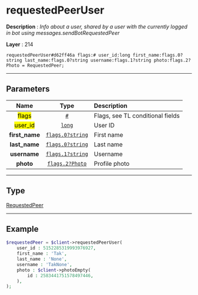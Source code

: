 # requestedPeerUser

**Description** : *Info about a user, shared by a user with the currently logged in bot using messages\.sendBotRequestedPeer*

**Layer** : 214

```tl
requestedPeerUser#d62ff46a flags:# user_id:long first_name:flags.0?string last_name:flags.0?string username:flags.1?string photo:flags.2?Photo = RequestedPeer;
```

---

## Parameters

| Name | Type | Description |
| :---: | :---: | :--- |
| <mark>flags</mark> | [`#`](type/#) | Flags, see TL conditional fields |
| <mark>user_id</mark> | [`long`](type/long) | User ID |
| **first_name** | [`flags.0?string`](type/string) | First name |
| **last_name** | [`flags.0?string`](type/string) | Last name |
| **username** | [`flags.1?string`](type/string) | Username |
| **photo** | [`flags.2?Photo`](type/Photo) | Profile photo |

---

## Type

[RequestedPeer](type/RequestedPeer)

---

## Example

```php
$requestedPeer = $client->requestedPeerUser(
	user_id : 5152285319993976927,
	first_name : 'Tak',
	last_name : 'None',
	username : 'TakNone',
	photo : $client->photoEmpty(
		id : 2583441751578497446,
	),
);
```